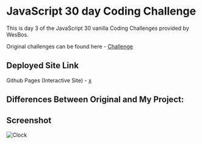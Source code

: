# JavaScript 30 day Coding Challenge

<p>This is day 3 of the JavaScript 30 vanilla Coding Challenges provided by WesBos. </p>

Original challenges can be found here - [Challenge](https://courses.wesbos.com/account/access/62acf4628ed3995269ccb57c/view/194130581)

## Deployed Site Link

Github Pages (Interactive Site) - [x](link)

## Differences Between Original and My Project:

## Screenshot

![Clock](x)
